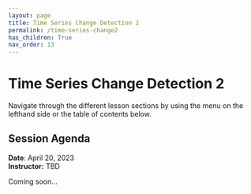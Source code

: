 ```yaml
---
layout: page
title: Time Series Change Detection 2
permalink: /time-series-change2
has_children: True
nav_order: 13
---
```


# Time Series Change Detection 2

Navigate through the different lesson sections by using the menu on the lefthand side or the table of contents below.

## Session Agenda

**Date**: April 20, 2023  
**Instructor:** TBD

Coming soon...